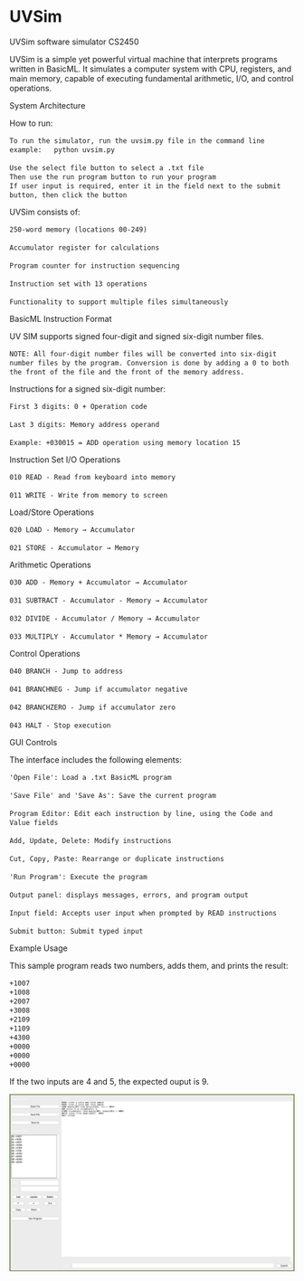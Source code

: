 # UVSim
UVSim software simulator CS2450


UVSim is a simple yet powerful virtual machine that interprets programs written in BasicML. It simulates a computer system with CPU, registers, and main memory, capable of executing fundamental arithmetic, I/O, and control operations.

System Architecture

How to run:

    To run the simulator, run the uvsim.py file in the command line
    example:   python uvsim.py

    Use the select file button to select a .txt file
    Then use the run program button to run your program
    If user input is required, enter it in the field next to the submit button, then click the button
    

UVSim consists of:

    250-word memory (locations 00-249)

    Accumulator register for calculations

    Program counter for instruction sequencing

    Instruction set with 13 operations

    Functionality to support multiple files simultaneously

BasicML Instruction Format

UV SIM  supports signed four-digit and signed six-digit number files.

    NOTE: All four-digit number files will be converted into six-digit number files by the program. Conversion is done by adding a 0 to both the front of the file and the front of the memory address. 
    
Instructions for a signed six-digit number:

    First 3 digits: 0 + Operation code

    Last 3 digits: Memory address operand

    Example: +030015 = ADD operation using memory location 15

    
Instruction Set
I/O Operations

    010 READ - Read from keyboard into memory

    011 WRITE - Write from memory to screen

Load/Store Operations

    020 LOAD - Memory → Accumulator

    021 STORE - Accumulator → Memory

Arithmetic Operations

    030 ADD - Memory + Accumulator → Accumulator

    031 SUBTRACT - Accumulator - Memory → Accumulator

    032 DIVIDE - Accumulator / Memory → Accumulator

    033 MULTIPLY - Accumulator * Memory → Accumulator

Control Operations

    040 BRANCH - Jump to address

    041 BRANCHNEG - Jump if accumulator negative

    042 BRANCHZERO - Jump if accumulator zero

    043 HALT - Stop execution


GUI Controls

The interface includes the following elements:

    'Open File': Load a .txt BasicML program

    'Save File' and 'Save As': Save the current program

    Program Editor: Edit each instruction by line, using the Code and Value fields

    Add, Update, Delete: Modify instructions

    Cut, Copy, Paste: Rearrange or duplicate instructions

    'Run Program': Execute the program

    Output panel: displays messages, errors, and program output

    Input field: Accepts user input when prompted by READ instructions
    
    Submit button: Submit typed input





Example Usage

This sample program reads two numbers, adds them, and prints the result:

```
+1007
+1008
+2007
+3008
+2109
+1109
+4300
+0000
+0000
+0000
```

If the two inputs are 4 and 5, the expected ouput is 9.

![UVSim GUI Screenshot](./Screenshot.png)
